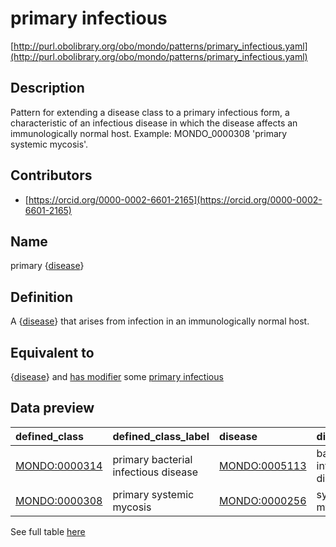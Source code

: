 # primary infectious 

[http://purl.obolibrary.org/obo/mondo/patterns/primary_infectious.yaml](http://purl.obolibrary.org/obo/mondo/patterns/primary_infectious.yaml)
## Description 



Pattern for extending a disease class to a primary infectious form, a characteristic of an infectious disease in which the disease affects an immunologically normal host. Example: MONDO_0000308 'primary systemic mycosis'.
## Contributors 
* [https://orcid.org/0000-0002-6601-2165](https://orcid.org/0000-0002-6601-2165) 
## Name 

primary {[disease](http://purl.obolibrary.org/obo/MONDO_0000001)}

## Definition 

A {[disease](http://purl.obolibrary.org/obo/MONDO_0000001)} that arises from infection in an immunologically normal host.

## Equivalent to 

{[disease](http://purl.obolibrary.org/obo/MONDO_0000001)} and [has modifier](http://purl.obolibrary.org/obo/RO_0002573) some [primary infectious](http://purl.obolibrary.org/obo/MONDO_0045036)

## Data preview 
| defined_class                                | defined_class_label                  | disease                                      | disease_label                |
|:---------------------------------------------|:-------------------------------------|:---------------------------------------------|:-----------------------------|
| [MONDO:0000314](http://purl.obolibrary.org/obo/MONDO_0000314) | primary bacterial infectious disease | [MONDO:0005113](http://purl.obolibrary.org/obo/MONDO_0005113) | bacterial infectious disease |
| [MONDO:0000308](http://purl.obolibrary.org/obo/MONDO_0000308) | primary systemic mycosis             | [MONDO:0000256](http://purl.obolibrary.org/obo/MONDO_0000256) | systemic mycosis             |

See full table [here](https://github.com/monarch-initiative/mondo/blob/master/src/patterns/data/matches/primary_infectious.tsv) 

